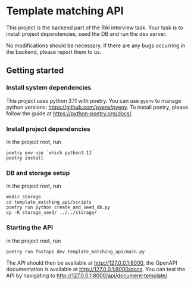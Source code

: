 # Template matching API
This project is the backend part of the RAI interview task. Your task is to install project dependencies, seed the DB and run the dev server.

No modifications should be necessary. If there are any bugs occurring in the backend, please report them to us.

## Getting started
### Install system dependencies
This project uses python 3.11 with poetry. You can use `pyenv` to manage python versions: https://github.com/pyenv/pyenv.
To install poetry, please follow the guide at https://python-poetry.org/docs/.

### Install project dependencies
In the project root, run
```shell
poetry env use `which python3.11`
poetry install
```

### DB and storage setup
In the project root, run
```shell
mkdir storage
cd template_matching_api/scripts
poetry run python create_and_seed_db.py
cp -R storage_seed/ ../../storage/
```

### Starting the API
in the project root, run
```shell
poetry run fastapi dev template_matching_api/main.py
```
The API should then be available at http://127.0.0.1:8000, the OpenAPI documentation is available at http://127.0.0.1:8000/docs.
You can test the API by navigating to http://127.0.0.1:8000/api/document-template/
